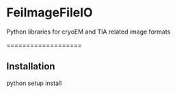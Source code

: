 # FeiImageFileIO
Python libraries for cryoEM and TIA related image formats

===================


Installation
------------

python setup install


